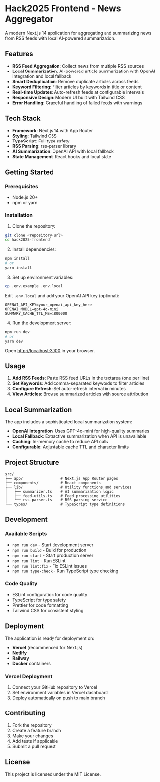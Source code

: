# Hack2025 Frontend - News Aggregator

A modern Next.js 14 application for aggregating and summarizing news from RSS feeds with local AI-powered summarization.

## Features

- **RSS Feed Aggregation**: Collect news from multiple RSS sources
- **Local Summarization**: AI-powered article summarization with OpenAI integration and local fallback
- **Smart Deduplication**: Remove duplicate articles across feeds
- **Keyword Filtering**: Filter articles by keywords in title or content
- **Real-time Updates**: Auto-refresh feeds at configurable intervals
- **Responsive Design**: Modern UI built with Tailwind CSS
- **Error Handling**: Graceful handling of failed feeds with warnings

## Tech Stack

- **Framework**: Next.js 14 with App Router
- **Styling**: Tailwind CSS
- **TypeScript**: Full type safety
- **RSS Parsing**: rss-parser library
- **AI Summarization**: OpenAI API with local fallback
- **State Management**: React hooks and local state

## Getting Started

### Prerequisites

- Node.js 20+
- npm or yarn

### Installation

1. Clone the repository:
```bash
git clone <repository-url>
cd hack2025-frontend
```

2. Install dependencies:
```bash
npm install
# or
yarn install
```

3. Set up environment variables:
```bash
cp .env.example .env.local
```

Edit `.env.local` and add your OpenAI API key (optional):
```
OPENAI_API_KEY=your_openai_api_key_here
OPENAI_MODEL=gpt-4o-mini
SUMMARY_CACHE_TTL_MS=1800000
```

4. Run the development server:
```bash
npm run dev
# or
yarn dev
```

Open [http://localhost:3000](http://localhost:3000) in your browser.

## Usage

1. **Add RSS Feeds**: Paste RSS feed URLs in the textarea (one per line)
2. **Set Keywords**: Add comma-separated keywords to filter articles
3. **Configure Refresh**: Set auto-refresh interval in minutes
4. **View Articles**: Browse summarized articles with source attribution

## Local Summarization

The app includes a sophisticated local summarization system:

- **OpenAI Integration**: Uses GPT-4o-mini for high-quality summaries
- **Local Fallback**: Extractive summarization when API is unavailable
- **Caching**: In-memory cache to reduce API calls
- **Configurable**: Adjustable cache TTL and character limits

## Project Structure

```
src/
├── app/                 # Next.js App Router pages
├── components/          # React components
├── lib/                 # Utility functions and services
│   ├── summarizer.ts    # AI summarization logic
│   ├── feed-utils.ts    # Feed processing utilities
│   └── rss-parser.ts    # RSS parsing service
└── types/               # TypeScript type definitions
```

## Development

### Available Scripts

- `npm run dev` - Start development server
- `npm run build` - Build for production
- `npm run start` - Start production server
- `npm run lint` - Run ESLint
- `npm run lint:fix` - Fix ESLint issues
- `npm run type-check` - Run TypeScript type checking

### Code Quality

- ESLint configuration for code quality
- TypeScript for type safety
- Prettier for code formatting
- Tailwind CSS for consistent styling

## Deployment

The application is ready for deployment on:

- **Vercel** (recommended for Next.js)
- **Netlify**
- **Railway**
- **Docker** containers

### Vercel Deployment

1. Connect your GitHub repository to Vercel
2. Set environment variables in Vercel dashboard
3. Deploy automatically on push to main branch

## Contributing

1. Fork the repository
2. Create a feature branch
3. Make your changes
4. Add tests if applicable
5. Submit a pull request

## License

This project is licensed under the MIT License.
